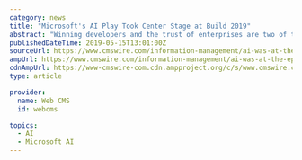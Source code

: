 ```yaml
---
category: news
title: "Microsoft's AI Play Took Center Stage at Build 2019"
abstract: "Winning developers and the trust of enterprises are two of the biggest arenas of competition between the major cloud providers today and for this reason, every Build for the last six years has been a determining event for Microsoft. Build 2019 was no ..."
publishedDateTime: 2019-05-15T13:01:00Z
sourceUrl: https://www.cmswire.com/information-management/ai-was-at-the-epicenter-of-everything-at-build-2019/
ampUrl: https://www.cmswire.com/information-management/ai-was-at-the-epicenter-of-everything-at-build-2019/amp/
cdnAmpUrl: https://www-cmswire-com.cdn.ampproject.org/c/s/www.cmswire.com/information-management/ai-was-at-the-epicenter-of-everything-at-build-2019/amp/
type: article

provider:
  name: Web CMS
  id: webcms

topics:
  - AI
  - Microsoft AI
---
```

